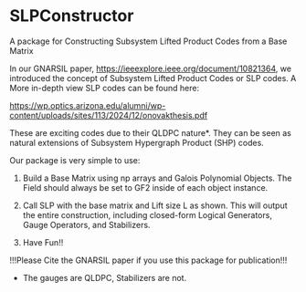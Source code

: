 # SLPConstructor
A package for Constructing Subsystem Lifted Product Codes from a Base Matrix

In our GNARSIL paper,  https://ieeexplore.ieee.org/document/10821364, we introduced the concept of Subsystem Lifted Product Codes or SLP codes. A More in-depth view SLP codes can be found here:

https://wp.optics.arizona.edu/alumni/wp-content/uploads/sites/113/2024/12/onovakthesis.pdf

These are exciting codes due to their QLDPC nature*. They can be seen as natural extensions of Subsystem Hypergraph Product (SHP) codes.

Our package is very simple to use:

  1. Build a Base Matrix using np arrays and Galois Polynomial Objects. The Field should always be set to GF2 inside of each object instance.

  2. Call SLP with the base matrix and Lift size L as shown. This will output the entire construction, including closed-form Logical Generators, Gauge Operators, and Stabilizers. 

  3. Have Fun!!

!!!Please Cite the GNARSIL paper if you use this package for publication!!!

* The gauges are QLDPC, Stabilizers are not.
